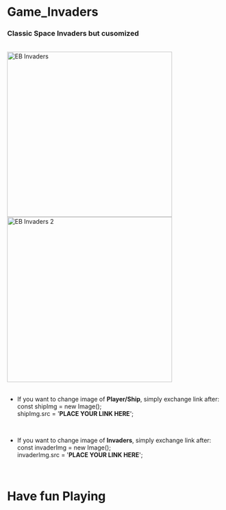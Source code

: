 # Game_Invaders

### Classic Space Invaders but cusomized
<br>
<img width="385" alt="EB Invaders" src="https://github.com/tobwil/Game_Invaders/assets/72387477/9192b8a7-9c1f-44d7-9764-458bebb71f0b"> 
<img width="385" alt="EB Invaders 2" src="https://github.com/tobwil/Game_Invaders/assets/72387477/7c9115c7-1bed-4737-aa1e-9d0da0f2384e">

<br> 
<br>

* If you want to change image of **Player/Ship**, simply exchange link after: 
  <br>const shipImg = new Image();
  <br>shipImg.src = '**PLACE YOUR LINK HERE**';
<br>

* If you want to change image of **Invaders**, simply exchange link after: 
  <br>const invaderImg = new Image();
  <br>invaderImg.src = '**PLACE YOUR LINK HERE**';

  <br>

# Have fun Playing
